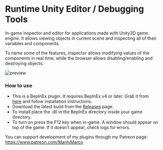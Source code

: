 # Runtime Unity Editor / Debugging Tools
In-game inspector and editor for applications made with Unity3D game engine. It allows viewing objects in current scene and inspecting all of their variables and components.

To name some of the features, inspector allows modifying values of the components in real time, while the browser allows disabling/enabling and destroying objects.

![preview](https://user-images.githubusercontent.com/39247311/49837301-2d3a6400-fda6-11e8-961a-9a85f1247705.PNG)

### How to use
- This is a BepInEx plugin. It requires BepInEx v4 or later. Grab it from [here](https://github.com/BepInEx/BepInEx
) and follow installation instructions.
- Download the latest build from the [Releases](https://github.com/ManlyMarco/RuntimeUnityEditor/releases) page.
- To install place the .dll in the BepInEx directory inside your game directory.
- To turn on press the F12 key when in-game. A window should appear on top of the game. If it doesn't appear, check logs for errors.

You can support development of my plugins through my Patreon page: https://www.patreon.com/ManlyMarco
